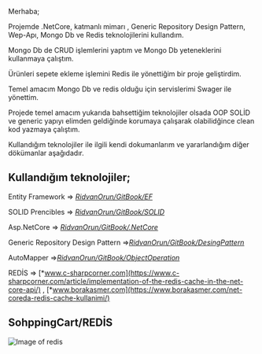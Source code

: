 Merhaba;

Projemde .NetCore, katmanlı mimarı , Generic Repository Design Pattern, Wep-Apı, Mongo Db ve Redis teknolojilerini kullandım. 

Mongo Db de CRUD işlemlerini yaptım ve Mongo Db yeteneklerini kullanmaya çalıştım.

Ürünleri sepete ekleme işlemini Redis ile yönettiğim bir proje geliştirdim.  

Temel amacım Mongo Db ve redis olduğu için servislerimi Swager ile yönettim.

Projede temel amacım yukarıda bahsettiğim teknolojiler olsada OOP SOLİD ve generic yapıyı elimden geldiğinde korumaya çalışarak olabilidğince clean kod yazmaya çalıştım.

Kullandığım teknolojiler ile ilgili kendi dokumanlarım ve yararlandığım diğer dökümanlar aşağıdadır.

## Kullandığım teknolojiler;

Entity Framework =>  [*RidvanOrun/GitBook/EF*](https://ridvanorun.gitbook.io/entity-framework/) 

SOLID Prencibles =>  [*RidvanOrun/GitBook/SOLID*](https://ridvanorun.gitbook.io/solid/) 

Asp.NetCore => [*RidvanOrun/GitBook/.NetCore*](https://ridvanorun.gitbook.io/asp-net-core/)

Generic Repository Design Pattern =>[*RidvanOrun/GitBook/DesingPattern*](https://ridvanorun.gitbook.io/desing-patterns/)

AutoMapper =>[*RidvanOrun/GitBook/ObjectOperation*](https://ridvanorun.gitbook.io/object-operation/)

REDİS => [*www.c-sharpcorner.com](https://www.c-sharpcorner.com/article/implementation-of-the-redis-cache-in-the-net-core-api/) , [*www.borakasmer.com](https://www.borakasmer.com/net-coreda-redis-cache-kullanimi/)

## SohppingCart/REDİS

![Image of redis](https://files.gitbook.com/v0/b/gitbook-x-prod.appspot.com/o/spaces%2FGCfkaESkuLEjtF9kvee0%2Fuploads%2FuNaPmtARExNqimo8u7vW%2Fdb52ff96-5eeb-4a4b-baf1-16c42caede94.jpg?alt=media&token=57f81117-740d-432b-9de0-2825dca4e0de)
